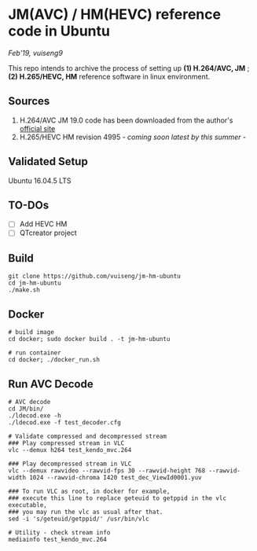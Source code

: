 # JM(AVC) / HM(HEVC) reference code in Ubuntu
*Feb'19, vuiseng9*

This repo intends to archive the process of setting up **(1) H.264/AVC, JM** ; **(2) H.265/HEVC, HM** reference software in linux environment. 

## Sources
1. H.264/AVC JM 19.0 code has been downloaded from the author's [official site](http://iphome.hhi.de/suehring/tml/download/)
2. H.265/HEVC HM revision 4995 *- coming soon latest by this summer -* 

## Validated Setup
Ubuntu 16.04.5 LTS

## TO-DOs
- [ ] Add HEVC HM
- [ ] QTcreator project

## Build
```
git clone https://github.com/vuiseng/jm-hm-ubuntu
cd jm-hm-ubuntu
./make.sh
```

## Docker
```
# build image
cd docker; sudo docker build . -t jm-hm-ubuntu

# run container
cd docker; ./docker_run.sh
```

## Run AVC Decode
```
# AVC decode
cd JM/bin/
./ldecod.exe -h
./ldecod.exe -f test_decoder.cfg

# Validate compressed and decompressed stream
### Play compressed stream in VLC
vlc --demux h264 test_kendo_mvc.264

### Play decompressed stream in VLC
vlc --demux rawvideo --rawvid-fps 30 --rawvid-height 768 --rawvid-width 1024 --rawvid-chroma I420 test_dec_ViewId0001.yuv

### To run VLC as root, in docker for example, 
### execute this line to replace geteuid to getppid in the vlc executable,
### you may run the vlc as usual after that. 
sed -i 's/geteuid/getppid/' /usr/bin/vlc

# Utility - check stream info
mediainfo test_kendo_mvc.264
```


